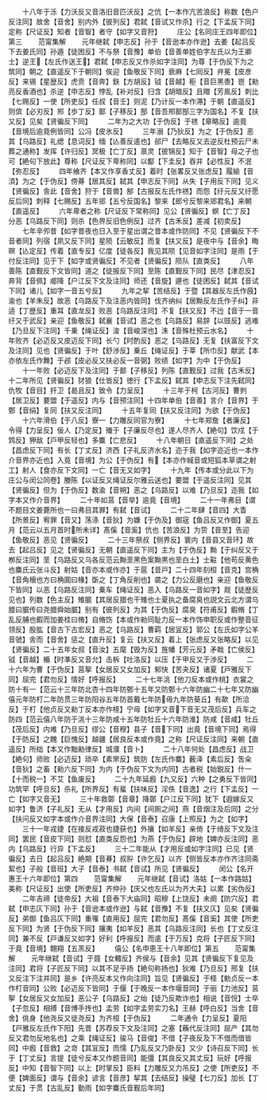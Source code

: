 <!-- { "loadSidebar": true } -->
　　十八年于泺【力沃反又音洛旧音匹沃反】之伉【一本作亢苦浪反】称数【色户反注同】故舍【音舍】别内外【彼列反】君弑【音试又作杀】行之【下孟反下同】定称【尺证反】知者【音智】者守【如字又音狩】
　　庄公【名同庄王四年即位】第三
　　范甯集解
　　元年继弑【申志反】孙于【音逊本亦作逊】去姜【起吕反下去姜氏同】孙遁【徒困反】不与祭【音豫】单伯【音善单姓伯字左氏以为王卿士】逆王【左氏作送王】君弑【申志反又作杀如字注同】为尊【于伪反下为之筑同】朝之【直遥反下于朝同】俟迎【鱼敬反下同】衰麻【七囘反】弁冕【皮彦反】来锡【星歴反】虎贲【音奔】鈇【方胡反】钺【音越】秬【音巨黑黍】鬯【勑亮反香酒也】杀逆【申志反】悖乱【补对反】归含【胡暗反】且赗【芳鳯反】刺比【七赐反】一使【所吏反】任叔【音壬】则泥【乃计反一本作滞】于朝【直遥反】则傧【必刃反】郱【歩丁反】鄑【子移反】郚【音吾郱鄑郚三字为国名】不复【扶又反】见矣【贤徧反下同】
　　二年为之大功【于伪反】于禚【章略反】逾竟【音境后逾竟例皆同】公冯【皮氷反】
　　三年溺【乃狄反】为之【于伪反】恶其【乌路反】礼缌【息词反】缅【亾善反逺也】郤尸【去略反又去逆反杜预云尸未葬之通称】发挥【许归反】冥极【亡丁反】禀灵【彼锦反】知于【音智】母之子也可【絶句下放此】尊称【尺证反下卑称同】以酅【下圭反】吞并【必性反】不泯【弥忍反】
　　四年飨齐【本又作享香丈反】着时【张畧反又张虑反】履緰【音湏】为之【于伪反】傍朞【居其反】弑其【申志反下同】从失【子用反下同】见义【贤徧反】舎此【音舍】狩于【音兽】郜【古报反左氏作禚】而怨【纡元反又纡愿反后同】刺释【七赐反】五年郳【五兮反国名】黎来【郎兮反黎来郳君名】来朝【直遥反】
　　六年卑者之称【尺证反下常称同】见公【贤徧反】螟【亡丁反】分恶【乌路反下同】则杀【色界反旧色例反】过齐【古禾反】差减【初卖反】
　　七年辛夘昔【如字昔夜也日入至于星出谓之昔本或作防同】不见【贤徧反下不音者同】列宿【夙又反下同】星陨【云敏反】而复【扶又反】是夜中与【音余】晦暝【亾定反】传着【直专反】亿度【徒各反】我见其陨【见音如字注同】是雨【于付反注同】见于下【如字或贤徧反】不见者【贤徧反】陨队【直类反】
　　八年善陈【直觐反下文皆同】道之【徒报反下同】至陈【直觐反下同】民尽【津忍反】奔背【音佩】郕降【户江反下文及注同】师还【音旋】遯也【徒困反】弑其【音试下同】诸儿【如字一音五兮反】
　　九年之挈【苦结反】于暨【其器反左氏作蔇】渝也【羊朱反】故恶【乌路反下及注恶内皆同】伐齐纳纠【居黝反左氏作子纠】非适【丁歴反】重耳【直龙反】败恶【乌路反注同】不复【扶又反】不迃【音于一音纡又于武反】亲迎【鱼敬反】弑襄【音试】恶之也【乌路反】易辞【以豉反】逃难【乃旦反下注同】千乗【绳证反】浚【音峻深也】洙【音殊杜预云水名】
　　十年败齐【必迈反又皮迈反下同】长勺【时酌反】恶之【乌路反】无复【扶富反下文及注同】见也【贤徧反】于叶【舒渉反】乗丘【绳证反】于莘【所巾反】献武【本亦依左氏作舞】于邲【皮必反又扶必反一音弼】败绩【如字】为中【于伪反】
　　十一年败【必迈反下及注同】于鄑【子移反】列陈【直觐反】过我【古禾反】十二年所见【贤徧反】犲狼【仕皆反】徳行【下孟反】弑其【申志反下注先弑同】仇牧【音目】扞卫【曷且反】致令【力呈反】
　　十三年于柯【古河反】曹刿【居卫反】要盟【于遥反】内与【音预注同】十四年单伯【音善】言介【音界】于鄄【音绢】复同【扶又反注同】
　　十五年复同【扶又反注同】为欲【于伪反】
　　十六年滑伯【于八反】寮一【力雕反同官为寮】
　　十七年郑詹【者廉反】令得【力呈反】佞人【乃定反】殱于【子廉反尽也】遂人尽齐人【絶句】饮戍【于鸩反】狎敌【戸甲反轻也】多麋【亡悲反】
　　十八年朝日【直遥反下同】之处【昌虑反下同】有长【丁丈反】济西【子礼反济水名】迩于我【如字迩近也一本作介音界亦近也】入竟【音境】为公【于伪反】有【本亦作蜮音或短狐本草谓之射工】射人【食亦反下文同】一亡【音无又如字】
　　十九年【传本或分此以下为庄公与闵公同卷】媵陈【以证反又绳证反尔雅云送也】要盟【于遥反注同】见其【贤徧反】但为【于伪反】数渝【音朔】恶之【乌路反】以难【乃旦反】迩我【如字本又作介音界】
　　二十年如莒【音举】逾竟【音境】
　　二十一年弗目【谓不题目文姜薨所也一曰弗目其罪】有弑【音试】
　　二十二年肆【音四】大眚【所景反】宥罪【音又】荡涤【音狄】为嫌【于伪及】御宼【鱼吕反又作御】夏五月【范云以五月首时所未详】髙傒【音奚】伉也【苦浪反】为贽【音至】告迎【鱼敬反】恶见【贤徧反】
　　二十三年祭叔【侧界反】寰内【音县又音环】故去【起吕反】见之【贤徧反】无朝【直遥反下同】主为【于伪反】黝【于纠反又于栁反注同】垩【乌路反又乌各反范云黝垩黑色案黝黒也垩白土】士黈【他苟反黄色也麋氏云张斗反】射姑【音亦本或作亦】于扈【音戸】二十四年刻桓【音克】宫桷【音角榱也方曰桷圎曰椽】斲之【丁角反削也】砻之【力公反磨也】亲迎【鱼敬反下皆同】以恶【乌路反注同】乗车【绳证反】恶入【乌路反一音如字】觌【徒歴反见也】列数【色主反】雉腒【其居反腊也干雉也士夏执之备腐臭也説文云北方谓乌腊曰腒传曰尧腊舜始腒】别有【彼列反】为其【于伪反】腐臭【符甫反】鍜脩【丁乱反脯也鍜而加姜桂曰脩】自脩饬【本或作勑同耻力反一本作饰申职反或作整音征领反】股肱【音古下古宏反】恶之【乌路反】曹羁【居冝反】郭公【左氏如字公羊音虢】舎而【音舍】惩之【直升反】复云【扶又反】着上【张虑反又张略反】以见【贤徧反】二十五年女叔【音汝】五麾【毁为反】旌幡【芳元反】矛戟【亡侯反】钺【音越】楯【时凖反又音允】击柝【吐洛反】以压【于甲反又于渉反】
　　二十六年为曹【于伪反】莒挐【女居反又女加反】邾快【苦夬反】诸夏【戸雅反下同】屈完【君勿反】情好【呼报反】
　　二十七年洮【他刀反本或作桃】衣裳之防十有一【范云十三年防北杏十四年防鄄十五年又防鄄十六年防幽二十七年又防幽僖元年防朾二年防贯三年防阳谷五年防首戴七年防毋九年防葵丘】有歃【所洽反】于朾【他贞反又勑丁反本亦作柽】宁毋【如字又音下音无又茂后反】兵车之防四【范云僖八年防于洮十三年防咸十五年防牡丘十六年防淮】防咸【音咸】牡丘【茂后反】内难【乃旦反】缪公【音穆】县子【音下同】出竟【音境下同】焉得【于防反】之餽【巨愧反】越疆【居良反本或作竟】之称【尺证反注同】来朝【直遥反】所绌【本又作黜勑律反】城濮【音卜】
　　二十八年何处【昌虑反】战卫【絶句】师败【必迈反】琐卒【素罘反】筑防【左氏作麋】薮泽【素后反】吿籴【音狄】之畜【勑六反下同】为内【于伪反下文为内同】古者税【始鋭反】什一【十而税一】不艾【鱼废反】
　　二十九年延廏【九又反】六种【之勇反下皆同】功筑罕【呼旦反】杀礼【所界反】有蜚【扶味反】淫佚【音逸】之行【下孟反】一亡【如字又音无】
　　三十年救鄣【音章】降鄣【户江反下同】犹下【遐嫁反又如字】鲁济【子礼反】无从【才用反】内间【间厠之间】燕【音烟注及后同】之分【扶问反又如字本或作介音界注同】大保【音泰】召康【上照反】为之【如字】
　　三十一年戎捷【在接反戎菽也捷获也】外攘【如羊反】亲倚【于绮反下文及注同】罢民【音皮下同】则怼【直类反怨也】为燕【于伪反】辟地【婢亦反注同】恶内【乌路反】行异【下孟反】
　　三十二年能从【才用反或如字注同】已见【贤徧反】去日【起吕反】絶期【音朞】叔肸【许乞反】以齐【侧皆反本亦作齐注同斋絜也】子般【音班】大子【音泰】书弑【音试】所见【贤徧反】
　　闵公【名开惠王十六年即位】第四
　　范甯集解
　　元年继弑【音试】洛姑【一本作路姑】美称【尺证反】出使【所吏反】齐仲孙【庆父也左氏以为齐大夫】以累【劣伪反】
　　二年吉禘【徒帝反】大祖【音泰下大庙同】昭穆【上饶反】未阕【防穴反】君弑【申志仄下同】孙于【音逊本或作逊】与弑【音豫】不复【扶又仄】见矣【贤徧反】弟御【鱼吕仄下同】重罹【直用反】屈完【君勿反】髙傒【音奚】其使【所吏反下同】为贤【于伪反下同】攘夷【如羊反】恶其【乌路反注同】长也【丁丈反注同】兼不反【戸谦反又如字】好利【呼报反】而逺【于万反】克将【子匠反下同】于竟【音境】翺翔【五羔反】
　　僖公【名申恵王十八年即位】第五
　　范甯集解
　　元年继弑【音试】于聂【女輙反】齐侯与【音余】见其【贤徧反下复见及注同】君将【子匠反下同】以其不足乎扬【絶句称扬也】狄难【乃旦反】邢复【扶又反注下注并同】是乡【许亮反本又作向注同】旨见【贤徧反】于柽【勅贞反一本作朾音同】公败【必迈反下皆同】于偃【于晚反一本作堰音同】于丽【力池反】莒挐【女居反又女加反】恶公子【乌路反】之绐【徒乃反欺诈也】相说【音恱】士卒【子忽反】相搏【音博手抟也】孟劳【如字孟劳实刀名】王赫【呼白反】当舍【音舍】佻身【他尧反又徒尧反】为齐桓【于伪反】
　　二年通令【力呈反】夏阳【戸雅反左氏作下阳】先晋【苏荐反下文及注同】之塞【蘓代反注同】屈产【其勿反又君勿反地名也】之乘【绳证反】骏马【音俊】不借【子夜反及下不借而借皆同】中廏【音救】之竒【其冝反】而懦【乃乱反又乃卧反】又少【诗召反下同】长于【丁丈反】言提【徒兮反本又作题音同】能彊【其良反又其丈反】玩好【呼报反】中知【音智下同】以上【时掌反】臣料【力雕反又力吊反】之使【所吏反】不便【婢面反】谓与【音余】谚言【音彦】挈其【去结反】操璧【七刀反】加长【丁丈反】于贯【古乱反】勤雨【如字麋氏音觐后年同】
